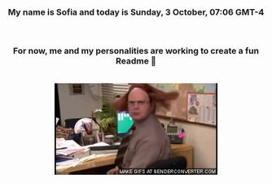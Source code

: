 


<div align="center">
<h3 >My name is Sofia and today is Sunday, 3 October, 07:06 GMT-4</h3><br>
<h3 >For now, me and my personalities are working to create a fun Readme 👋
</h3><br>
<img src='img/dwight.gif' alt='working...'/>
</div>
